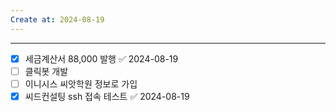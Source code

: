 ```yaml
---
Create at: 2024-08-19
---
```

---

- [x] 세금계산서 88,000 발행 ✅ 2024-08-19
- [ ] 클릭봇 개발
- [ ] 이니시스 씨앗학원 정보로 가입
- [x] 씨드컨설팅 ssh 접속 테스트 ✅ 2024-08-19